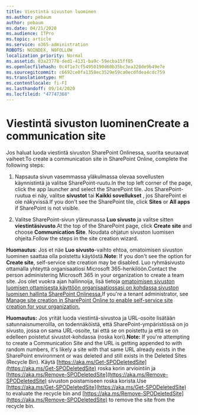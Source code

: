 ```yaml
---
title: Viestintä sivuston luominen
ms.author: pebaum
author: pebaum
ms.date: 04/21/2020
ms.audience: ITPro
ms.topic: article
ms.service: o365-administration
ROBOTS: NOINDEX, NOFOLLOW
localization_priority: Normal
ms.assetid: 03a23778-ded1-4131-ba9c-59ecba15ff05
ms.openlocfilehash: 0c4f1e7cf54950190d60b35bc3ea320de9b49e7e
ms.sourcegitcommit: c6692ce0fa1358ec3529e59ca0ecdfdea4cdc759
ms.translationtype: MT
ms.contentlocale: fi-FI
ms.lasthandoff: 09/14/2020
ms.locfileid: "47747368"
---
```

# <a name="create-a-communication-site"></a><span data-ttu-id="37a08-102">Viestintä sivuston luominen</span><span class="sxs-lookup"><span data-stu-id="37a08-102">Create a communication site</span></span>

<span data-ttu-id="37a08-103">Jos haluat luoda viestintä sivuston SharePoint Onlinessa, suorita seuraavat vaiheet:</span><span class="sxs-lookup"><span data-stu-id="37a08-103">To create a communication site in SharePoint Online, complete the following steps:</span></span> 
  
1. <span data-ttu-id="37a08-104">Napsauta sivun vasemmassa yläkulmassa olevaa sovellusten käynnistintä ja valitse SharePoint-ruutu.</span><span class="sxs-lookup"><span data-stu-id="37a08-104">In the top left corner of the page, click the app launcher and select the SharePoint tile.</span></span> <span data-ttu-id="37a08-105">Jos SharePoint-ruutua ei näy, valitse **sivustot** tai **Kaikki sovellukset** , jos SharePoint ei ole näkyvissä.</span><span class="sxs-lookup"><span data-stu-id="37a08-105">If you don't see the SharePoint tile, click **Sites** or **All apps** if SharePoint is not visible.</span></span> 
    
2. <span data-ttu-id="37a08-106">Valitse SharePoint-sivun yläreunassa **Luo sivusto** ja valitse sitten **viestintäsivusto**.</span><span class="sxs-lookup"><span data-stu-id="37a08-106">At the top of the SharePoint page, click **Create site** and choose **Communication Site**.</span></span> <span data-ttu-id="37a08-107">Noudata ohjatun sivuston luomisen ohjeita.</span><span class="sxs-lookup"><span data-stu-id="37a08-107">Follow the steps in the site creation wizard.</span></span> 
    
 <span data-ttu-id="37a08-108">**Huomautus**: Jos et näe **Luo sivusto**-vaihto ehtoa, omatoimisen sivuston luominen saattaa olla poistettu käytöstä.</span><span class="sxs-lookup"><span data-stu-id="37a08-108">**Note**: If you don't see the option for **Create site**, self-service site creation may be disabled.</span></span> <span data-ttu-id="37a08-109">Luo ryhmäsivusto ottamalla yhteyttä organisaatiosi Microsoft 365-henkilöön.</span><span class="sxs-lookup"><span data-stu-id="37a08-109">Contact the person administering Microsoft 365 in your organization to create a team site.</span></span> <span data-ttu-id="37a08-110">Jos olet vuokra ajan hallinnoija, lisä tietoja [omatoimisen sivuston luomisen ottamisesta käyttöön organisaatiossasi on kohdassa sivuston luomisen hallinta SharePoint Onlinessa.](https://go.microsoft.com/fwlink/?linkid=2018780)</span><span class="sxs-lookup"><span data-stu-id="37a08-110">If you're a tenant administrator, see [Manage site creation in SharePoint Online to enable self-service site creation for your organization.](https://go.microsoft.com/fwlink/?linkid=2018780)</span></span>
  
 <span data-ttu-id="37a08-111">**Huomautus:** Jos yrität luoda viestintä-sivustoa ja URL-osoite lisätään satunnaisnumeroilla, on todennäköistä, että SharePoint-ympäristössä on jo sivusto, jossa on sama URL-osoite, tai että se on poistettu ja että se on edelleen poistetut sivustot-kohdassa (roska kori).</span><span class="sxs-lookup"><span data-stu-id="37a08-111">**Note:** If you're attempting to create a Communication Site and the URL is getting appended to with random numbers, it's likely a site with that same URL already exists in the SharePoint environment or was deleted and still exists in the Deleted Sites (Recycle Bin).</span></span> <span data-ttu-id="37a08-112">Käytä [https://aka.ms/Get-SPODeletedSite](https://aka.ms/Get-SPODeletedSite) roska korin arviointiin ja [https://aka.ms/Remove-SPODeletedSite](https://aka.ms/Remove-SPODeletedSite) sivuston poistamiseen roska korista.</span><span class="sxs-lookup"><span data-stu-id="37a08-112">Use [https://aka.ms/Get-SPODeletedSite](https://aka.ms/Get-SPODeletedSite) to evaluate the recycle bin and [https://aka.ms/Remove-SPODeletedSite](https://aka.ms/Remove-SPODeletedSite) to remove the site from the recycle bin.</span></span> 
  

